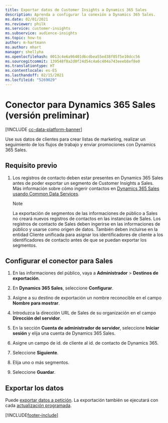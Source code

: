 ```yaml
---
title: Exportar datos de Customer Insights a Dynamics 365 Sales
description: Aprenda a configurar la conexión a Dynamics 365 Sales.
ms.date: 02/01/2021
ms.reviewer: philk
ms.service: customer-insights
ms.subservice: audience-insights
ms.topic: how-to
author: m-hartmann
ms.author: mhart
manager: shellyha
ms.openlocfilehash: 0013c4e6a96401d6cdbea55ed38f85f5e10dcc56
ms.sourcegitcommit: 139548f8a2d0f24d54c4a6c404a743eeeb8ef8e0
ms.translationtype: HT
ms.contentlocale: es-ES
ms.lasthandoff: 02/15/2021
ms.locfileid: "5269029"
---
```

# <a name="connector-for-dynamics-365-sales-preview"></a>Conector para Dynamics 365 Sales (versión preliminar)

[!INCLUDE [cc-data-platform-banner](../includes/cc-data-platform-banner.md)]

Use sus datos de clientes para crear listas de marketing, realizar un seguimiento de los flujos de trabajo y enviar promociones con Dynamics 365 Sales.

## <a name="prerequisite"></a>Requisito previo

1. Los registros de contacto deben estar presentes en Dynamics 365 Sales antes de poder exportar un segmento de Customer Insights a Sales. Más información sobre cómo ingerir contactos en [Dynamics 365 Sales usando Common Data Services](connect-power-query.md).

   > [!NOTE]
   > La exportación de segmentos de las informaciones de público a Sales no creará nuevos registros de contactos en las instancias de Sales. Los registros de contacto de Sales deben ingerirse en las informaciones de público y usarse como origen de datos. También deben incluirse en la entidad Cliente unificada para asignar los identificadores de cliente a los identificadores de contacto antes de que se puedan exportar los segmentos.

## <a name="configure-the-connector-for-sales"></a>Configurar el conector para Sales

1. En las informaciones del público, vaya a **Administrador** > **Destinos de exportación**.

1. En **Dynamics 365 Sales**, seleccione **Configurar**.

1. Asigne a su destino de exportación un nombre reconocible en el campo **Nombre para mostrar**.

1. Introduzca la dirección URL de Sales de su organización en el campo **Dirección del servidor**.

1. En la sección **Cuenta de administrador de servidor**, seleccione **Iniciar sesión** y elija una cuenta de Dynamics 365 Sales.

1. Asigne un campo de id. de cliente al id. de contacto de Dynamics 365.

1. Seleccione **Siguiente**.

1. Elija uno o más segmentos.

1. Seleccione **Guardar**.

## <a name="export-the-data"></a>Exportar los datos

Puede [exportar datos a petición](export-destinations.md). La exportación también se ejecutará con cada [actualización programada](system.md#schedule-tab).


[!INCLUDE[footer-include](../includes/footer-banner.md)]